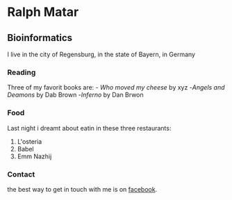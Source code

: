 # Ralph Matar
## Bioinformatics

I live in the city of Regensburg, in the state of Bayern, in Germany

### Reading

Three of my favorit books are:
	- *Who moved my cheese* by xyz
	-*Angels and Deamons* by Dab Brown
	-*Inferno* by Dan Brwon

### Food

Last night i dreamt about eatin in these three restaurants:
1. L'osteria
2. Babel
3. Emm Nazhij

### Contact

the best way to get in touch with me is on [facebook](https://www.facebook.com/).


